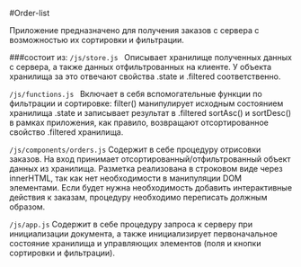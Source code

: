 #Order-list

Приложение предназначено для получения заказов с сервера с возможностью их сортировки и фильтрации.

###состоит из:
<code>/js/store.js </code>
Описывает хранилище полученных данных с сервера, а также данных отфильтрованных на клиенте.
У объекта хранилища за это отвечают свойства .state и .filtered соответственно.

<code>/js/functions.js </code>
Включает в себя вспомогательные функции по фильтрации и сортировке:
    filter() манипулирует исходным состоянием хранилища .state и записывает результат в .filtered
    sortAsc() и sortDesc() в рамках приложения, как правило, возвращают отсортированное свойство .filtered хранилища.

<code>/js/components/orders.js</code>
Содержит в себе процедуру отрисовки заказов. На вход принимает отсортированный/отфильтрованный объект данных из хранилища.
Разметка реализована в строковом виде через innerHTML, так как нет необходимости в манипуляции DOM элементами. Если будет нужна необходимость
добавить интерактивные действия к заказам, процедуру необходимо переписать должным образом.

<code>/js/app.js</code>
Содержит в себе процедуру запроса к серверу при инициализации документа, а также инициализирует первоначальное состояние хранилища и управляющих элементов
(поля и кнопки сортировки и фильтрации).
